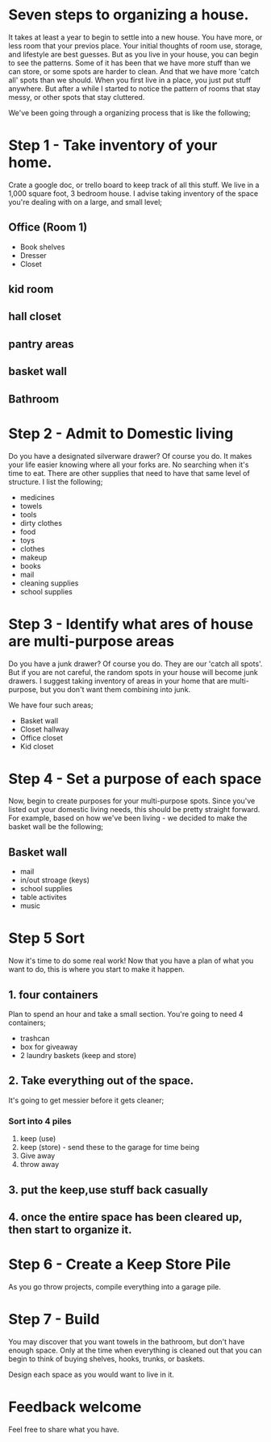 # Seven steps to organizing a house.
It takes at least a year to begin to settle into a new house. You have more, or less room that your previos place. Your initial thoughts of room use, storage, and lifestyle are best guesses. But as you live in your house, you can begin to see the patterns.
Some of it has been that we have more stuff than we can store, or some spots are harder to clean. And that we have more 'catch all' spots than we should. When you first live in a place, you just put stuff anywhere. But after a while I started to notice the pattern of rooms that stay messy, or other spots that stay cluttered.


We've been going through a organizing process that is like the following;

# Step 1 - Take inventory of your home.
Crate a google doc, or trello board to keep track of all this stuff.
We live in a 1,000 square foot, 3 bedroom house. I advise taking inventory of the space you're dealing with on a large, and small level;

## Office (Room 1)
- Book shelves
- Dresser
- Closet

## kid room
## hall closet
## pantry areas
## basket wall
## Bathroom



# Step 2 - Admit to Domestic living
Do you have a designated silverware drawer? Of course you do. It makes your life easier knowing where all your forks are. No searching when it's time to eat. There are other supplies that need to have that same level of structure. I list the following;
- medicines
- towels
- tools
- dirty clothes
- food
- toys
- clothes
- makeup
- books
- mail
- cleaning supplies
- school supplies

# Step 3 - Identify what ares of house are multi-purpose areas
Do you have a junk drawer? Of course you do. They are our 'catch all spots'. But if you are not careful, the random spots in your house will become junk drawers. I suggest taking inventory of areas in your home that are multi-purpose, but you don't want them combining into junk.

We have four such areas;

- Basket wall
- Closet hallway
- Office closet
- Kid closet

# Step 4 - Set a purpose of each space
Now, begin to create purposes for your multi-purpose spots. Since you've listed out your domestic living needs, this should be pretty straight forward.
For example, based on how we've been living - we decided to make the basket wall be the following;

## Basket wall
- mail
- in/out stroage (keys)
- school supplies
- table activites
- music

# Step 5 Sort
Now it's time to do some real work! Now that you have a plan of what you want to do, this is where you start to make it happen.

## 1. four containers
Plan to spend an hour and take a small section. You're going to need 4 containers;
- trashcan
- box for giveaway
- 2 laundry baskets (keep and store)

## 2. Take everything out of the space.
It's going to get messier before it gets cleaner;

### Sort into 4 piles

1. keep (use)
2. keep (store) - send these to the garage for time being
3. Give away
4. throw away

## 3. put the keep,use stuff back casually
## 4. once the entire space has been cleared up, then start to organize it.

# Step 6 - Create a Keep Store Pile
As you go throw projects, compile everything into a garage pile.

# Step 7 - Build
You may discover that you want towels in the bathroom, but don't have enough space. Only at the time when everything is cleaned out that you can begin to think of buying shelves, hooks, trunks, or baskets.

Design each space as you would want to live in it.

# Feedback welcome
Feel free to share what you have.
